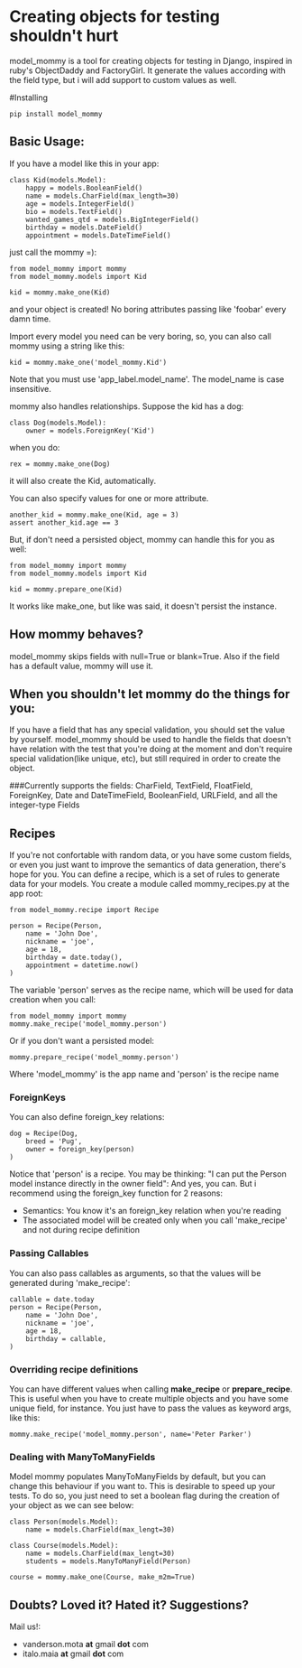 # Creating objects for testing shouldn't hurt

model_mommy is a tool for creating objects for testing in Django, inspired in ruby's ObjectDaddy and FactoryGirl.
It generate the values according with the field type, but i will add support to custom values as well.


#Installing

    pip install model_mommy

## Basic Usage:

If you have a model like this in your app:

    class Kid(models.Model):
        happy = models.BooleanField()
        name = models.CharField(max_length=30)
        age = models.IntegerField()
        bio = models.TextField()
        wanted_games_qtd = models.BigIntegerField()
        birthday = models.DateField()
        appointment = models.DateTimeField()

just call the mommy =):

    from model_mommy import mommy
    from model_mommy.models import Kid

    kid = mommy.make_one(Kid)


and your object is created! No boring attributes passing like 'foobar' every damn time.

Import every model you need can be very boring, so, you can also call mommy using a string like this:

    kid = mommy.make_one('model_mommy.Kid')

Note that you must use 'app_label.model_name'. The model_name is case insensitive.

mommy also handles relationships. Suppose the kid has a dog:

    class Dog(models.Model):
        owner = models.ForeignKey('Kid')

when you do:

    rex = mommy.make_one(Dog)

it will also create the Kid, automatically.

You can also specify values for one or more attribute.

    another_kid = mommy.make_one(Kid, age = 3)
    assert another_kid.age == 3

But, if don't need a persisted object, mommy can handle this for you as well:

    from model_mommy import mommy
    from model_mommy.models import Kid

    kid = mommy.prepare_one(Kid)

It works like make_one, but like was said, it doesn't persist the instance.

## How mommy behaves?

model_mommy skips fields with null=True or blank=True. Also if the field has a default value, mommy will use it.

## When you shouldn't let mommy do the things for you:

If you have a field that has any special validation, you should set the value by yourself.
model_mommy should be used to handle the fields that doesn't have relation with the test that you're doing at the moment and don't require special validation(like unique, etc), but still required in order to create the object.

###Currently supports the fields:
CharField, TextField, FloatField, ForeignKey, Date and DateTimeField, BooleanField, URLField, and all the integer-type Fields

## Recipes
If you're not confortable with random data, or you have some custom fields, or even you just want to improve the semantics of data generation, there's hope for you.
You can define a recipe, which is a set of rules to generate data for your models. You create a module called mommy_recipes.py at the app root:

    from model_mommy.recipe import Recipe

    person = Recipe(Person,
        name = 'John Doe',
        nickname = 'joe',
        age = 18,
        birthday = date.today(),
        appointment = datetime.now()
    )

The variable 'person' serves as the recipe name, which will be used for data creation when you call:

    from model_mommy import mommy
    mommy.make_recipe('model_mommy.person')

Or if you don't want a persisted model:

    mommy.prepare_recipe('model_mommy.person')

Where 'model_mommy' is the app name and 'person' is the recipe name

### ForeignKeys
You can also define foreign_key relations:

    dog = Recipe(Dog,
        breed = 'Pug',
        owner = foreign_key(person)
    )

Notice that 'person' is a recipe. You may be thinking: "I can put the Person model instance directly in the owner field": And yes, you can. But i recommend using the foreign_key function for 2 reasons:

  * Semantics: You know it's an foreign_key relation when you're reading
  * The associated model will be created only when you call 'make_recipe' and not during recipe definition

### Passing Callables

You can also pass callables as arguments, so that the values will be generated during 'make_recipe':

    callable = date.today
    person = Recipe(Person,
        name = 'John Doe',
        nickname = 'joe',
        age = 18,
        birthday = callable,
    )

### Overriding recipe definitions
You can have different values when calling **make_recipe** or **prepare_recipe**. This is useful when you have to create multiple objects and you have some unique field, for instance. You just have to pass the values as keyword args, like this:

    mommy.make_recipe('model_mommy.person', name='Peter Parker')


### Dealing with ManyToManyFields
Model mommy populates ManyToManyFields by default, but you can change this behaviour if you want to. This is desirable to speed up your tests. To do so, you just need to set a boolean flag during the creation of your object as we can see below:

```
class Person(models.Model):
    name = models.CharField(max_lengt=30)

class Course(models.Model):
    name = models.CharField(max_lengt=30)
    students = models.ManyToManyField(Person)

course = mommy.make_one(Course, make_m2m=True)
```

## Doubts? Loved it? Hated it? Suggestions?

Mail us!:

 *  vanderson.mota **at** gmail **dot** com
 *  italo.maia **at** gmail **dot** com


